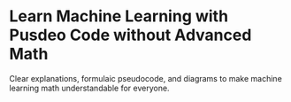 # Learn Machine Learning with Pusdeo Code without Advanced Math 
 Clear explanations, formulaic pseudocode, and diagrams to make machine learning math understandable for everyone.
